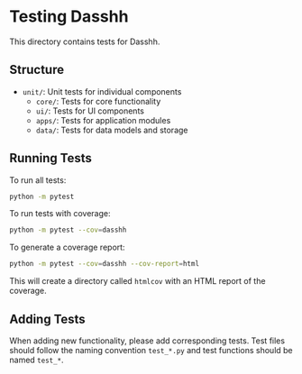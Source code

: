 # Testing Dasshh

This directory contains tests for Dasshh.

## Structure

- `unit/`: Unit tests for individual components
  - `core/`: Tests for core functionality
  - `ui/`: Tests for UI components
  - `apps/`: Tests for application modules
  - `data/`: Tests for data models and storage

## Running Tests

To run all tests:

```bash
python -m pytest
```

To run tests with coverage:

```bash
python -m pytest --cov=dasshh
```

To generate a coverage report:

```bash
python -m pytest --cov=dasshh --cov-report=html
```

This will create a directory called `htmlcov` with an HTML report of the coverage.

## Adding Tests

When adding new functionality, please add corresponding tests. Test files should follow the naming convention `test_*.py` and test functions should be named `test_*`. 